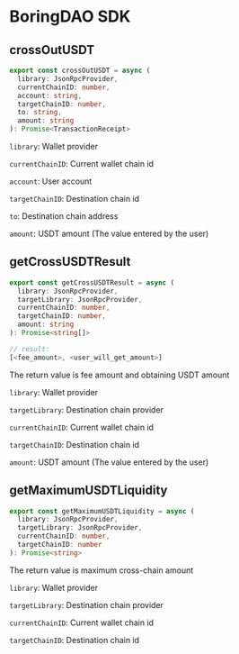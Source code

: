 # BoringDAO SDK

## crossOutUSDT

```typescript
export const crossOutUSDT = async (
  library: JsonRpcProvider,
  currentChainID: number,
  account: string,
  targetChainID: number,
  to: string,
  amount: string
): Promise<TransactionReceipt>
```

`library`: Wallet provider

`currentChainID`: Current wallet chain id

`account`: User account

`targetChainID`: Destination chain id 

`to`: Destination chain address

`amount`: USDT amount (The value entered by the user)


## getCrossUSDTResult

```typescript
export const getCrossUSDTResult = async (
  library: JsonRpcProvider,
  targetLibrary: JsonRpcProvider,
  currentChainID: number,
  targetChainID: number,
  amount: string
): Promise<string[]>

// result:
[<fee_amount>, <user_will_get_amount>]
```

The return value is fee amount and obtaining USDT amount

`library`: Wallet provider

`targetLibrary`: Destination chain provider

`currentChainID`: Current wallet chain id

`targetChainID`: Destination chain id

`amount`: USDT amount (The value entered by the user)

## getMaximumUSDTLiquidity

```typescript
export const getMaximumUSDTLiquidity = async (
  library: JsonRpcProvider,
  targetLibrary: JsonRpcProvider,
  currentChainID: number,
  targetChainID: number
): Promise<string>
```

The return value is maximum cross-chain amount

`library`: Wallet provider

`targetLibrary`: Destination chain provider

`currentChainID`: Current wallet chain id

`targetChainID`: Destination chain id